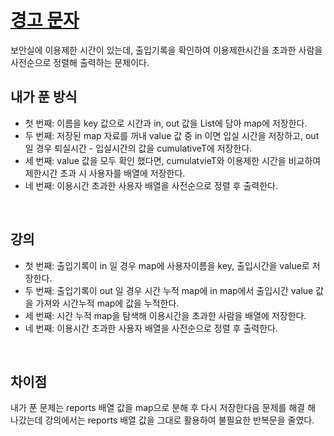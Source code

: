 # [경고 문자](https://github.com/malvr00/Java-algorithm/blob/master/lecture2/stap2/stap2-7/src/Main.java)

보안실에 이용제한 시간이 있는데, 출입기록을 확인하여 이용제한시간을 초과한 사람을 사전순으로 정렬해 출력하는 문제이다.
<br/>

## 내가 푼 방식
* 첫 번째: 이름을 key 값으로 시간과 in, out 값을 List에 담아 map에 저장한다.
* 두 번째: 저장된 map 자료를 꺼내 value 값 중 in 이면 입실 시간을 저장하고, out 일 경우 퇴실시간 - 입실시간의 값을 cumulativeT에 저장한다.
* 세 번째: value 값을 모두 확인 했다면, cumulatvieT와 이용제한 시간을 비교하여 제한시간 초과 시 사용자를 배열에 저장한다.
* 네 번째: 이용시간 초과한 사용자 배열을 사전순으로 정렬 후 출력한다.

<br/>

## 강의
* 첫 번째: 출입기록이 in 일 경우 map에 사용자이름을 key, 출입시간을 value로 저장한다.
* 두 번째: 출입기록이 out 일 경우 시간 누적 map에 in map에서 출입시간 value 값을 가져와 시간누적 map에 값을 누적한다.
* 세 번째: 시간 누적 map을 탐색해 이용시간을 초과한 사람을 배열에 저장한다.
* 네 번째: 이용시간 초과한 사용자 배열을 사전순으로 정렬 후 출력한다.

<br/>

## 차이점
내가 푼 문제는 reports 배열 값을 map으로 분해 후 다시 저장한다음 문제를 해결 해 나갔는데 강의에서는 reports 배열 값을 그대로 활용하여 불필요한 반복문을 줄였다.
